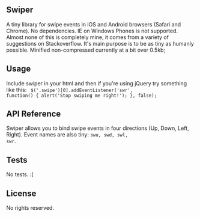 ## Swiper

A tiny library for swipe events in iOS and Android browsers (Safari and Chrome). No dependencies. IE on Windows Phones is not supported. Almost none of this is completely mine, it comes from a variety of suggestions on Stackoverflow. It's main purpose is to be as tiny as humanly possible. Minified non-compressed currently at a bit over 0.5kb;

## Usage

Include swiper in your html and then if you're using jQuery try something like this:
<code>
$('.swipe')[0].addEventListener('swr', function() {
    alert('Stop swiping me right!');
}, false);
</code>

## API Reference

Swiper allows you to bind swipe events in four directions (Up, Down, Left, Right). Event names are also tiny: <code>swu, swd, swl, swr</code>.

## Tests

No tests. :(

## License

No rights reserved.